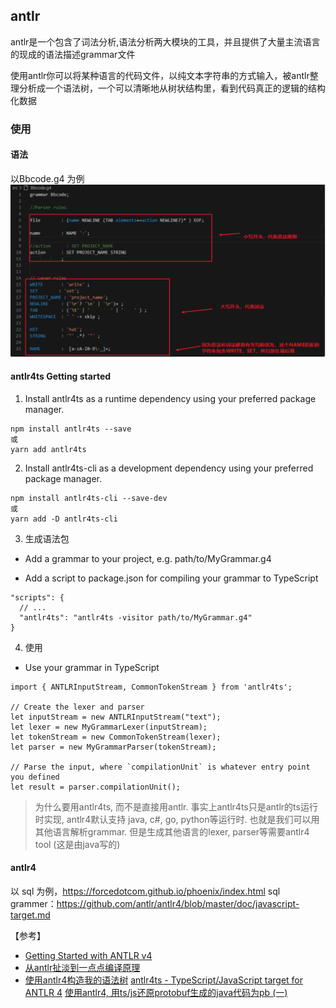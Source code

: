 ## antlr
antlr是一个包含了词法分析,语法分析两大模块的工具，并且提供了大量主流语言的现成的语法描述grammar文件

使用antlr你可以将某种语言的代码文件，以纯文本字符串的方式输入，被antlr整理分析成一个语法树，一个可以清晰地从树状结构里，看到代码真正的逻辑的结构化数据

### 使用
#### 语法
以Bbcode.g4 为例
<img src="./assets/antlrGrammer.png">

#### antlr4ts Getting started

1. Install antlr4ts as a runtime dependency using your preferred package manager.
```
npm install antlr4ts --save 
或
yarn add antlr4ts
```
2. Install antlr4ts-cli as a development dependency using your preferred package manager.
```
npm install antlr4ts-cli --save-dev
或
yarn add -D antlr4ts-cli
```
3. 生成语法包
- Add a grammar to your project, e.g. path/to/MyGrammar.g4

- Add a script to package.json for compiling your grammar to TypeScript

```
"scripts": {
  // ...
  "antlr4ts": "antlr4ts -visitor path/to/MyGrammar.g4"
}
```
4. 使用
- Use your grammar in TypeScript
```
import { ANTLRInputStream, CommonTokenStream } from 'antlr4ts';

// Create the lexer and parser
let inputStream = new ANTLRInputStream("text");
let lexer = new MyGrammarLexer(inputStream);
let tokenStream = new CommonTokenStream(lexer);
let parser = new MyGrammarParser(tokenStream);

// Parse the input, where `compilationUnit` is whatever entry point you defined
let result = parser.compilationUnit();
```

> 为什么要用antlr4ts, 而不是直接用antlr. 事实上antlr4ts只是antlr的ts运行时实现, antlr4默认支持 java, c#, go, python等运行时. 也就是我们可以用其他语言解析grammar. 但是生成其他语言的lexer, parser等需要antlr4 tool (这是由java写的)

#### antlr4 
以 sql 为例，https://forcedotcom.github.io/phoenix/index.html
sql grammer：https://github.com/antlr/antlr4/blob/master/doc/javascript-target.md


【参考】
- [Getting Started with ANTLR v4](https://github.com/antlr/antlr4/blob/master/doc/getting-started.md)
- [从antlr扯淡到一点点编译原理](https://awhisper.github.io/2016/11/18/%E4%BB%8Eantlr%E5%88%B0%E8%AF%AD%E6%B3%95%E8%A7%A3%E6%9E%90/)
- [使用antlr4构造我的语法树](https://cloud.tencent.com/developer/article/1571188)
[antlr4ts - TypeScript/JavaScript target for ANTLR 4](https://www.npmjs.com/package/antlr4ts/v/0.5.0-alpha.2)
[使用antlr4, 用ts/js还原protobuf生成的java代码为pb (一)](https://www.jianshu.com/p/e54011f407e9)